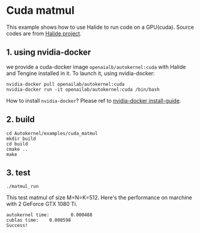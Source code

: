 # Cuda matmul
This example shows how to use Halide to run code on a GPU(cuda). Source codes are from [Halide project]((https://github.com/halide/Halide)).


## 1. using nvidia-docker
we provide a cuda-docker image `openaialb/autokernel:cuda` with Halide and Tengine installed in it. To launch it, using nvidia-docker:
```
nvidia-docker pull openailab/autokernel:cuda
nvidia-docker run -it openailab/autokernel:cuda /bin/bash
```
How to install `nvidia-docker`? Please ref to [nvidia-docker install-guide](https://docs.nvidia.com/datacenter/cloud-native/container-toolkit/install-guide.html#installing-on-ubuntu-and-debian).
## 2. build
```
cd Autokernel/examples/cuda_matmul
mkdir build
cd build
cmake ..
make
```

## 3. test
```
./matmul_run
```
This test matmul of size M=N=K=512. Here's the performance on marchine with 2 GeForce GTX 1080 Ti.
```
autokernel time:        0.000488
cublas time:    0.000598
Success!
```
